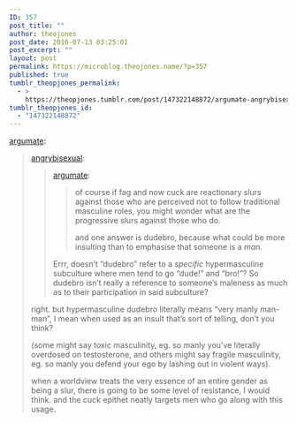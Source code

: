 ```yaml
---
ID: 357
post_title: ""
author: theojones
post_date: 2016-07-13 03:25:01
post_excerpt: ""
layout: post
permalink: https://microblog.theojones.name/?p=357
published: true
tumblr_theopjones_permalink:
  - >
    https://theopjones.tumblr.com/post/147322148872/argumate-angrybisexual-argumate-of-course
tumblr_theopjones_id:
  - "147322148872"
---
```

<p><a class="tumblr_blog" href="http://argumate.tumblr.com/post/147318057854">argumate</a>:</p>
<blockquote>
<p><a class="tumblr_blog" href="http://angrybisexual.tumblr.com/post/147317361132">angrybisexual</a>:</p>
<blockquote>
<p><a class="tumblr_blog" href="http://argumate.tumblr.com/post/147313776159">argumate</a>:</p>
<blockquote>
<p>of course if fag and now cuck are reactionary slurs against those who are perceived not to follow traditional masculine roles, you might wonder what are the progressive slurs against those who do.</p>
<p>and one answer is dudebro, because what could be more insulting than to emphasise that someone is a <i>man</i>.</p>
</blockquote>
<p>Errr, doesn’t “dudebro” refer to a <i>specific</i> hypermasculine subculture where men tend to go “dude!” and “bro!”? So dudebro isn’t really a reference to someone’s maleness as much as to their participation in said subculture?</p>
</blockquote>
<p>right. but hypermasculine dudebro literally means “very manly man-man”, I mean when used as an insult that’s sort of telling, don’t you think?</p>
<p>(some might say toxic masculinity, eg. so manly you’ve literally overdosed on testosterone, and others might say fragile masculinity, eg. so manly you defend your ego by lashing out in violent ways).</p>
<p>when a worldview treats the very essence of an entire gender as being a slur, there is going to be some level of resistance, I would think. and the cuck epithet neatly targets men who go along with this usage.</p>
</blockquote>